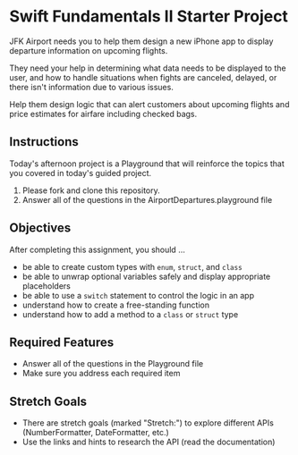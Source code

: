 # Swift Fundamentals II Starter Project

JFK Airport needs you to help them design a new iPhone app to display departure information on upcoming flights.

They need your help in determining what data needs to be displayed to the user, and how to handle situations when fights are canceled, delayed, or there isn't information due to various issues.

Help them design logic that can alert customers about upcoming flights and price estimates for airfare including checked bags.

## Instructions

Today's afternoon project is a Playground that will reinforce the topics that you covered in today's guided project.

1. Please fork and clone this repository.
2. Answer all of the questions in the AirportDepartures.playground file 

## Objectives

After completing this assignment, you should ... 

* be able to create custom types with `enum`, `struct`, and `class` 
* be able to unwrap optional variables safely and display appropriate placeholders
* be able to use a `switch` statement to control the logic in an app
* understand how to create a free-standing function
* understand how to add a method to a `class` or `struct` type

## Required Features

* Answer all of the questions in the Playground file
* Make sure you address each required item

## Stretch Goals

* There are stretch goals (marked "Stretch:") to explore different APIs (NumberFormatter, DateFormatter, etc.)
* Use the links and hints to research the API (read the documentation)



